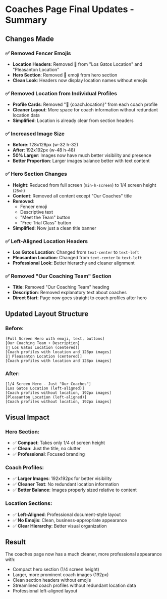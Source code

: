 # Coaches Page Final Updates - Summary

## Changes Made

### ✅ **Removed Fencer Emojis**
- **Location Headers**: Removed 🤺 from "Los Gatos Location" and "Pleasanton Location"
- **Hero Section**: Removed 🤺 emoji from hero section
- **Clean Look**: Headers now display location names without emojis

### ✅ **Removed Location from Individual Profiles**
- **Profile Cards**: Removed "📍 {coach.location}" from each coach profile
- **Cleaner Layout**: More space for coach information without redundant location data
- **Simplified**: Location is already clear from section headers

### ✅ **Increased Image Size**
- **Before**: 128x128px (w-32 h-32)
- **After**: 192x192px (w-48 h-48)
- **50% Larger**: Images now have much better visibility and presence
- **Better Proportion**: Larger images balance better with text content

### ✅ **Hero Section Changes**
- **Height**: Reduced from full screen (`min-h-screen`) to 1/4 screen height (`25vh`)
- **Content**: Removed all content except "Our Coaches" title
- **Removed**:
  - Fencer emoji
  - Descriptive text
  - "Meet the Team" button
  - "Free Trial Class" button
- **Simplified**: Now just a clean title banner

### ✅ **Left-Aligned Location Headers**
- **Los Gatos Location**: Changed from `text-center` to `text-left`
- **Pleasanton Location**: Changed from `text-center` to `text-left`
- **Professional Look**: Better hierarchy and cleaner alignment

### ✅ **Removed "Our Coaching Team" Section**
- **Title**: Removed "Our Coaching Team" heading
- **Description**: Removed explanatory text about coaches
- **Direct Start**: Page now goes straight to coach profiles after hero

## Updated Layout Structure

### Before:
```
[Full Screen Hero with emoji, text, buttons]
[Our Coaching Team + Description]
[🤺 Los Gatos Location (centered)]
[Coach profiles with location and 128px images]
[🤺 Pleasanton Location (centered)]
[Coach profiles with location and 128px images]
```

### After:
```
[1/4 Screen Hero - Just "Our Coaches"]
[Los Gatos Location (left-aligned)]
[Coach profiles without location, 192px images]
[Pleasanton Location (left-aligned)]
[Coach profiles without location, 192px images]
```

## Visual Impact

### Hero Section:
- ✅ **Compact**: Takes only 1/4 of screen height
- ✅ **Clean**: Just the title, no clutter
- ✅ **Professional**: Focused branding

### Coach Profiles:
- ✅ **Larger Images**: 192x192px for better visibility
- ✅ **Cleaner Text**: No redundant location information
- ✅ **Better Balance**: Images properly sized relative to content

### Location Sections:
- ✅ **Left-Aligned**: Professional document-style layout
- ✅ **No Emojis**: Clean, business-appropriate appearance
- ✅ **Clear Hierarchy**: Better visual organization

## Result
The coaches page now has a much cleaner, more professional appearance with:
- Compact hero section (1/4 screen height)
- Larger, more prominent coach images (192px)
- Clean section headers without emojis
- Streamlined coach profiles without redundant location data
- Professional left-aligned layout
